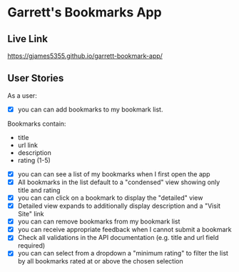 # Garrett's Bookmarks App

## Live Link
https://gjames5355.github.io/garrett-bookmark-app/
## User Stories
As a user:
- [x] you can can add bookmarks to my bookmark list. 

Bookmarks contain:
  - title
  - url link
  - description
  - rating (1-5)
  - [x] you can can see a list of my bookmarks when I first open the app
  - [x] All bookmarks in the list default to a "condensed" view showing only title and rating
  - [x] you can can click on a bookmark to display the "detailed" view
  - [x] Detailed view expands to additionally display description and a "Visit Site" link
  - [x] you can can remove bookmarks from my bookmark list
  - [x] you can receive appropriate feedback when I cannot submit a bookmark
  - [x] Check all validations in the API documentation (e.g. title and url field required)
  - [x] you can can select from a dropdown a "minimum rating" to filter the list by all bookmarks rated at or above the chosen selection